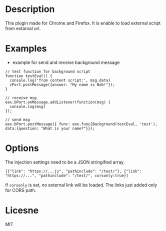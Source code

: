 # Description

This plugin made for Chrome and Firefox. It is enable to load external script from extarnal url.

# Examples

* example for send and receive background message
```
// test function for background script
function testEval() {
  console.log('from content script:', msg.data)
  cPort.postMessage({answer: "My name is Bob!"});
}

// receive msg
eex.bPort.onMessage.addListener(function(msg) {
  console.log(msg)
});

// send msg
eex.bPort.postMessage({ func: eex.func2Background(testEval, 'test'), data:{question: "What is your name?"}});
```

# Options

The injection settings need to be a JSON stringified array.

```
[{"link": "https://...js", "pathinclude": "/test/"}, {"link": "https://...", "pathinclude": "/test/", corsonly:true}]
```

If `corsonly` is set, no external link will be loaded. The links just added only for CORS path. 

# Licesne

MIT

